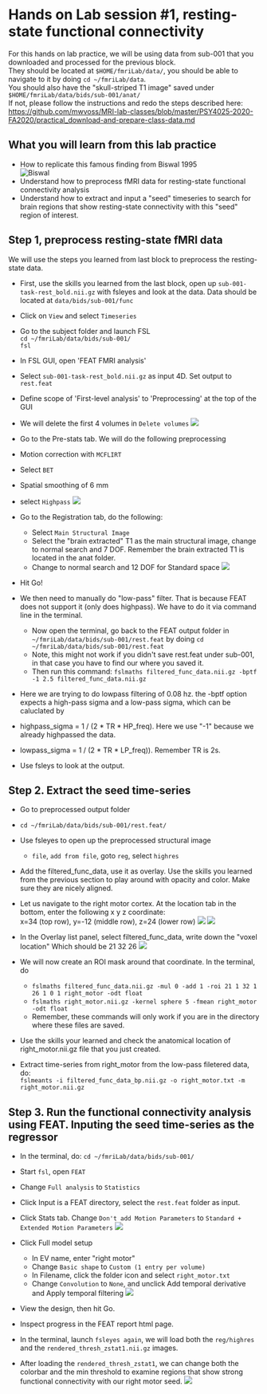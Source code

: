 # Hands on Lab session #1, resting-state functional connectivity

For this hands on lab practice, we will be using data from sub-001 that you downloaded and processed for the previous block. \
They should be located at `$HOME/fmriLab/data/`, you should be able to navigate to it by doing `cd ~/fmriLab/data`.   \
You should also have the "skull-striped T1 image" saved under `$HOME/fmriLab/data/bids/sub-001/anat/` \
If not, please follow the instructions and redo the steps described here: https://github.com/mwvoss/MRI-lab-classes/blob/master/PSY4025-2020-FA2020/practical_download-and-prepare-class-data.md


## What you will learn from this lab practice
- How to replicate this famous finding from Biswal 1995 \
![Biswal](https://www.researchgate.net/profile/Felicity_Callard/publication/235626041/figure/fig2/AS:667107696078858@1536062277477/Bharat-Biswal-and-colleagues-1995-first-demonstrated-that-regions-involved-in-a-motor.png)
- Understand how to preprocess fMRI data for resting-state functional connectivity analysis
- Understand how to extract and input a "seed" timeseries to search for brain regions that show resting-state connectivity with this "seed" region of interest.


## Step 1, preprocess resting-state fMRI data
We will use the steps you learned from last block to preprocess the resting-state data.

- First, use the skills you learned from the last block, open up `sub-001-task-rest_bold.nii.gz` with fsleyes and look at the data. Data should be located at `data/bids/sub-001/func`
- Click on `View` and select `Timeseries`
- Go to the subject folder and launch FSL\
`cd ~/fmriLab/data/bids/sub-001/`\
`fsl`
- In FSL GUI, open 'FEAT FMRI analysis'
- Select `sub-001-task-rest_bold.nii.gz` as input 4D. Set output to `rest.feat`
- Define scope of 'First-level analysis' to 'Preprocessing' at the top of the GUI
- We will delete the first 4 volumes in `Delete volumes`
![](Data/feat1.png)

- Go to the Pre-stats tab. We will do the following preprocessing
 - Motion correction with `MCFLIRT`
 - Select `BET`
 - Spatial smoothing of 6 mm
 - select `Highpass`
 ![](Data/feat2.png)

- Go to the Registration tab, do the following:
  - Select `Main Structural Image`
  - Select the "brain extracted" T1 as the main structural image, change to normal search and 7 DOF. Remember the brain extracted T1 is located in the anat folder.
  - Change to normal search and 12 DOF for Standard space
  ![](Data/feat3.png)

- Hit Go!

- We then need to manually do "low-pass" filter. That is because FEAT does not support it (only does highpass). We have to do it via command line in the terminal.
  - Now open the terminal, go back to the FEAT output folder in `~/fmriLab/data/bids/sub-001/rest.feat`
by doing
`cd ~/fmriLab/data/bids/sub-001/rest.feat`
  - Note, this might not work if you didn't save rest.feat under sub-001, in that case you have to find our where you saved it.
  - Then run this command:
`fslmaths filtered_func_data.nii.gz -bptf -1 2.5 filtered_func_data.nii.gz`
- Here we are trying to do lowpass filtering of 0.08 hz. the -bptf option expects a high-pass sigma and a low-pass sigma, which can be caluclated by
 - highpass_sigma = 1 / (2 * TR * HP_freq). Here we use "-1" because we already highpassed the data.
 - lowpass_sigma = 1 / (2 * TR * LP_freq)). Remember TR is 2s.
- Use fsleys to look at the output.


## Step 2. Extract the seed time-series
- Go to preprocessed output folder
 - `cd ~/fmriLab/data/bids/sub-001/rest.feat/`
- Use fsleyes to open up the preprocessed structural image
  - `file`, `add from file`, goto `reg`, select `highres`
- Add the filtered_func_data, use it as overlay. Use the skills you learned from the previous section to play around with opacity and color. Make sure they are nicely aligned.
- Let us navigate to the right motor cortex. At the location tab in the bottom, enter the following x y z coordinate: \
x=34 (top row), y=-12 (middle row), z=24 (lower row)
![](Data/fsleye1.png)
![](Data/fsleye2.png)
- In the Overlay list panel, select filtered_func_data, write down the "voxel location" Which should be  21 32 26
![](Data/fsleye3.png)
- We will now create an ROI mask around that coordinate. In the terminal, do
  - `fslmaths filtered_func_data.nii.gz -mul 0 -add 1 -roi 21 1 32 1 26 1 0 1 right_motor -odt float`
  - `fslmaths right_motor.nii.gz -kernel sphere 5 -fmean right_motor -odt float`
  - Remember, these commands will only work if you are in the directory where these files are saved.
- Use the skills your learned and check the anatomical location of right_motor.nii.gz file that you just created.

- Extract time-series from right_motor from the low-pass filetered data, do: \
`fslmeants -i filtered_func_data_bp.nii.gz -o right_motor.txt -m right_motor.nii.gz`

## Step 3. Run the functional connectivity analysis using FEAT. Inputing the seed time-series as the regressor

- In the terminal, do: `cd ~/fmriLab/data/bids/sub-001/`
- Start `fsl`, open `FEAT`
- Change `Full analysis` to `Statistics`
- Click Input is a FEAT directory, select the `rest.feat` folder as input.
- Click Stats tab. Change `Don't add Motion Parameters` to `Standard + Extended Motion Parameters`
![](Data/feat4.png)

- Click Full model setup
  - In EV name, enter "right motor"
  - Change `Basic shape` to `Custom (1 entry per volume)`
  - In Filename, click the folder icon and select `right_motor.txt`
  - Change `Convolution` to `None`, and unclick Add temporal derivative and Apply temporal filtering
![](Data/feat5.png)
- View the design, then hit Go.
- Inspect progress in the FEAT report html page.
- In the terminal, launch `fsleyes again`, we will load both the `reg/highres` and the `rendered_thresh_zstat1.nii.gz` images.
- After loading the `rendered_thresh_zstat1`, we can change both the colorbar and the min threshold to examine regions that show strong functional connectivity with our right motor seed.
![](Data/fsleye4.png)
